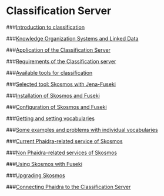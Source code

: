 # Classification Server

###[Introduction to classification](Classification_server/introduction_to_classification.md)

###[Knowledge Organization Systems and Linked Data](Classification_server/knowledge_organization_systems.md)

###[Application of the Classification Server](Classification_server/application_of_the_classification_server.md)

###[Requirements of the Classification server](Classification_server/requirements_of_the_classification_server.md)

###[Available tools for classification](Classification_server/available_tools_for_classification.md)

###[Selected tool: Skosmos with Jena-Fuseki](Classification_server/selected_tool_skosmos_with_jena-fuseki.md)

###[Installation of Skosmos and Fuseki](installation_of_skosmos_and_fuseki.md)

###[Configuration of Skosmos and Fuseki](Classification_server/configuration_of_skosmos_and_fuseki.md)

###[Getting and setting vocabularies](Classification_server/getting_and_setting_vocabularies.md)

###[Some examples and problems with individual vocabularies](Classification_server/some_examples_and_problems_with_individual_vocab.md)

###[Current Phaidra-related service of Skosmos](Classification_server/current_phaidra_related_service_of_skosmos.md)

###[Non Phaidra-related services of Skosmos](Classification_server/non_phaidra-related_services_of_skosmos.md)

###[Using Skosmos with Fuseki](Classification_server/using_skosmos_with_fuseki.md)

###[Upgrading Skosmos](Classification_server/upgrading_skosmos.md)

###[Connecting Phaidra to the Classification Server](Classification_server/connecting_to_phaidra.md)



